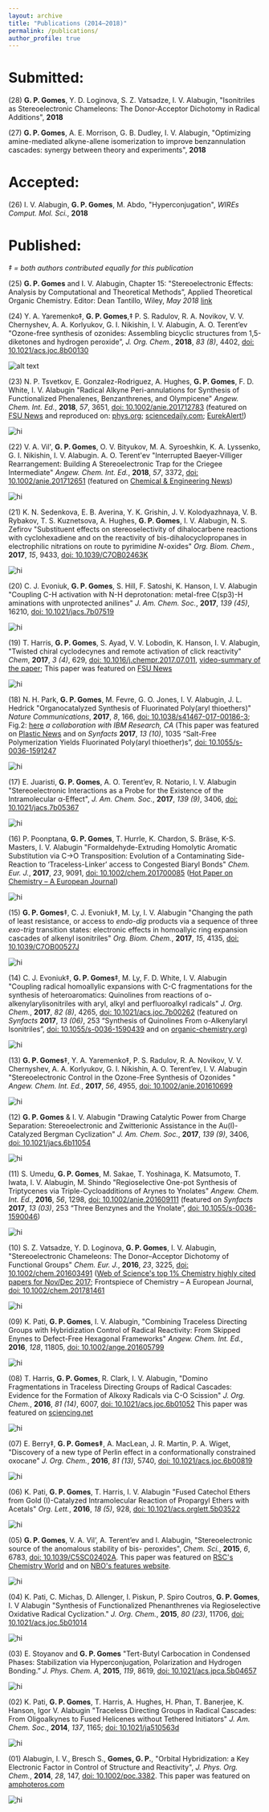 ```yaml
---
layout: archive
title: "Publications (2014–2018)"
permalink: /publications/
author_profile: true
---
```


# <b>Submitted:</b>

(28) <b>G. P. Gomes</b>, Y. D. Loginova, S. Z. Vatsadze, I. V. Alabugin, "Isonitriles as Stereoelectronic Chameleons: The Donor-Acceptor Dichotomy in Radical Additions", <b>2018</b>

(27) <b>G. P. Gomes</b>, A. E. Morrison, G. B. Dudley, I. V. Alabugin, "Optimizing amine-mediated alkyne-allene isomerization to improve
benzannulation cascades: synergy between theory and experiments", <b>2018</b>

# <b>Accepted:</b>

(26) I. V. Alabugin, <b>G. P. Gomes</b>, M. Abdo, "Hyperconjugation", <i>WIREs Comput. Mol. Sci.</i>, <b>2018</b>

# <b>Published:</b>

<i>‡ = both authors contributed equally for this publication</i>

(25) <b>G. P. Gomes</b> and I. V. Alabugin, Chapter 15: "Stereoelectronic Effects: Analysis by Computational and Theoretical Methods”, Applied Theoretical Organic Chemistry. Editor: Dean Tantillo, Wiley, <i>May 2018</i> <a href= "http://www.worldscientific.com/worldscibooks/10.1142/q0119">link</a>

(24) Y. A. Yaremenko‡, <b>G. P. Gomes</b>,‡ P. S. Radulov, R. A. Novikov, V. V. Chernyshev, A. A. Korlyukov, G. I. Nikishin, I. V. Alabugin, A. O. Terent’ev "Ozone-free synthesis of ozonides: Assembling bicyclic structures from 1,5-diketones and hydrogen peroxide”, <i>J. Org. Chem.</i>, <b>2018</b>, _83 (8)_, 4402, [doi: 10.1021/acs.joc.8b00130](https://pubs.acs.org/doi/10.1021/acs.joc.8b00130)

![alt text](https://gabegomes.github.io/images/pub24.png "pub24.png")

(23) N. P. Tsvetkov, E. Gonzalez-Rodriguez, A. Hughes, <b>G. P. Gomes</b>, F. D. White, I. V. Alabugin "Radical Alkyne Peri-annulations for Synthesis of Functionalized Phenalenes, Benzanthrenes, and Olympicene" <i>Angew. Chem. Int. Ed.</i>, <b>2018</b>, <i>57</i>, 3651, [doi: 10.1002/anie.201712783](http://onlinelibrary.wiley.com/doi/10.1002/anie.201712783/abstract) (featured on [FSU News](http://news.fsu.edu/news/science-technology/2018/02/20/researchers-achieve-olympic-ring-molecule-breakthrough-just-time-winter-games/) and reproduced on: [phys.org](https://phys.org/news/2018-02-olympic-molecule-breakthrough-winter-games.html); [sciencedaily.com](https://www.sciencedaily.com/releases/2018/02/180220143511.htm); [EurekAlert!](https://www.eurekalert.org/pub_releases/2018-02/fsu-ra021918.php))

<img src="https://gabegomes.github.io/images/pub23.png" alt="hi" class="center"/>

(22) V. A. Vil', <b>G. P. Gomes</b>, O. V. Bityukov, M. A. Syroeshkin, K. A. Lyssenko, G. I. Nikishin, I. V. Alabugin. A. O. Terent'ev "Interrupted Baeyer-Villiger Rearrangement: Building A Stereoelectronic Trap for the Criegee Intermediate" <i>Angew. Chem. Int. Ed.</i>, <b>2018</b>, <i>57</i>, 3372, [doi: 10.1002/anie.201712651](http://onlinelibrary.wiley.com/doi/10.1002/anie.201712651/epdf) (featured on [Chemical & Engineering News](https://cen.acs.org/articles/96/i7/Elusive-Criegee-reaction-intermediate-captured.html))

<img src="https://gabegomes.github.io/images/pub22.png" alt="hi" class="center"/>

(21) K. N. Sedenkova, E. B. Averina, Y. K. Grishin, J. V. Kolodyazhnaya, V. B. Rybakov, T. S. Kuznetsova, A. Hughes, <b>G. P. Gomes</b>, I. V. Alabugin, N. S. Zefirov "Substituent effects on stereoselectivity of dihalocarbene reactions with cyclohexadiene and on the reactivity of bis-dihalocyclopropanes in electrophilic nitrations on route to pyrimidine <i>N</i>-oxides" <i>Org. Biom. Chem.</i>, <b>2017</b>,  <i>15</i>, 9433, [doi: 10.1039/C7OB02463K](http://pubs.rsc.org/en/Content/ArticleLanding/2017/OB/C7OB02463K#!divAbstract)

<img src="https://gabegomes.github.io/images/pub21.png" alt="hi" class="center"/>

(20) C. J. Evoniuk, <b>G. P. Gomes</b>, S. Hill, F. Satoshi, K. Hanson, I. V. Alabugin "Coupling C-H activation with N-H deprotonation: metal-free C(sp3)-H aminations with unprotected anilines"  <i>J. Am. Chem. Soc.</i>, <b>2017</b>, <i>139 (45)</i>, 16210, [doi: 10.1021/jacs.7b07519](http://pubs.acs.org/doi/pdf/10.1021/jacs.7b07519)

<img src="https://gabegomes.github.io/images/pub20.png" alt="hi" class="center"/>

(19) T. Harris, <b>G. P. Gomes</b>, S. Ayad, V. V. Lobodin, K. Hanson, I. V. Alabugin, "Twisted chiral cyclodecynes and remote activation of click reactivity" <i>Chem</i>, <b>2017</b>, <i>3 (4)</i>, 629, [doi: 10.1016/j.chempr.2017.07.011](http://www.cell.com/chem/abstract/S2451-9294(17)30318-2), [video-summary of the paper](http://s3.amazonaws.com/pclive-elsevier/proofs/elsevier/CHEMPR/256/images/mmc2.mp4); This paper was featured on [FSU News](http://news.fsu.edu/news/science-technology/2017/10/09/fsu-scientists-twist-make-better-chemical-reactions/)

<img src="https://gabegomes.github.io/images/pub19.png" alt="hi" class="center"/>

(18) N. H. Park, <b>G. P. Gomes</b>, M. Fevre, G. O. Jones, I. V. Alabugin, J. L. Hedrick "Organocatalyzed Synthesis of Fluorinated Poly(aryl thioethers)" <i>Nature Communications</i>, <b>2017</b>, <i>8</i>, 166, [doi: 10.1038/s41467-017-00186-3](https://www.nature.com/articles/s41467-017-00186-3.epdf); Fig.2: [here](https://www.nature.com/articles/s41467-017-01129-8) <i>a collaboration with IBM Research, CA</i> (This paper was featured on [Plastic News](http://www.plasticsnews.com/article/20170804/NEWS/170809937/ibm-researchers-create-new-family-of-fluoropolymers) and on <i>Synfacts</i> <b>2017</b>, <i>13 (10)</i>, 1035 “Salt-Free Polymerization Yields Fluorinated Poly(aryl thioether)s”, [doi: 10.1055/s-0036-1591247](https://www.thieme-connect.com/products/ejournals/pdf/10.1055/s-0036-1590439.pdf)

<img src="https://gabegomes.github.io/images/pub18.png" alt="hi" class="center"/>

(17) E. Juaristi, <b>G. P. Gomes</b>, A. O. Terent’ev, R. Notario, I. V. Alabugin "Stereoelectronic Interactions as a Probe for the Existence of the Intramolecular α-Effect", <i>J. Am. Chem. Soc.</i>, <b>2017</b>, <i>139 (9)</i>, 3406, [doi: 10.1021/jacs.7b05367](http://pubs.acs.org/doi/abs/10.1021/jacs.7b05367)

<img src="https://gabegomes.github.io/images/pub17.png" alt="hi" class="center"/>

(16) P. Poonptana, <b>G. P. Gomes</b>, T. Hurrle, K. Chardon, S. Bräse, K-S. Masters, I. V. Alabugin "Formaldehyde-Extruding Homolytic Aromatic Substitution via C->O Transposition: Evolution of a Contaminating Side-Reaction to ‘Traceless-Linker’ access to Congested Biaryl Bonds"  <i>Chem. Eur. J.</i>, <b>2017</b>, <i>23</i>, 9091, [doi: 10.1002/chem.201700085](http://onlinelibrary.wiley.com/doi/10.1002/chem.201700085/epdf) ([Hot Paper on Chemistry – A European Journal](http://onlinelibrary.wiley.com/journal/10.1002/(ISSN)1521-3765/homepage/2111_hotpaper.html))

<img src="https://gabegomes.github.io/images/pub16.png" alt="hi" class="center"/>

(15) <b>G. P. Gomes</b>‡, C. J. Evoniuk‡, M. Ly, I. V. Alabugin "Changing the path of least resistance, or access to <i>endo-dig</i> products via a sequence of three <i>exo-trig</i> transition states: electronic effects in homoallyic ring expansion cascades of alkenyl isonitriles" <i>Org. Biom. Chem.</i>, <b>2017</b>, <i>15</i>, 4135, [doi: 10.1039/C7OB00527J](http://pubs.rsc.org/en/content/articlelanding/2014/OB/C7OB00527J#!divAbstract)

<img src="https://gabegomes.github.io/images/pub15.png" alt="hi" class="center"/>

(14) C. J. Evoniuk‡, <b>G. P. Gomes</b>‡, M. Ly, F. D. White, I. V. Alabugin "Coupling radical homoallylic expansions with C-C fragmentations for the synthesis of heteroaromatics: Quinolines from reactions of o-alkenylarylisonitriles with aryl, alkyl and perfluoroalkyl radicals" <i>J. Org. Chem.</i>, <b>2017</b>, <i>82 (8)</i>, 4265, [doi: 10.1021/acs.joc.7b00262](http://pubs.acs.org/doi/abs/10.1021/acs.joc.7b00262?journalCode=joceah#.WOJ74BJ3Ebs.facebook) (featured on <i>Synfacts</i> <b>2017</b>, <i>13 (06)</i>, 253 “Synthesis of Quinolines From o-Alkenylaryl Isonitriles”, [doi: 10.1055/s-0036-1590439](https://www.thieme-connect.com/products/ejournals/pdf/10.1055/s-0036-1590439.pdf) and on 
[organic-chemistry.org](http://www.organic-chemistry.org/abstracts/lit5/831.shtm))

<img src="https://gabegomes.github.io/images/pub14.png" alt="hi" class="center"/>

(13) <b>G. P. Gomes</b>‡, Y. A. Yaremenko‡, P. S. Radulov, R. A. Novikov, V. V. Chernyshev, A. A. Korlyukov, G. I. Nikishin, A. O. Terent’ev, I. V. Alabugin "Stereoelectronic Control in the Ozone-Free Synthesis of Ozonides " <i>Angew. Chem. Int. Ed.</i>, <b>2017</b>,  <i>56</i>, 4955, [doi: 10.1002/anie.201610699](http://onlinelibrary.wiley.com/doi/10.1002/anie.201610699/abstract)

<img src="https://gabegomes.github.io/images/pub13.png" alt="hi" class="center"/>

(12) <b>G. P. Gomes</b> & I. V. Alabugin "Drawing Catalytic Power from Charge Separation: Stereoelectronic and Zwitterionic Assistance in the Au(I)-Catalyzed Bergman Cyclization" <i>J. Am. Chem. Soc.</i>, <b>2017</b>, <i>139 (9)</i>, 3406, [doi: 10.1021/jacs.6b11054](http://pubs.acs.org/doi/abs/10.1021/jacs.6b11054?journalCode=jacsat&quickLinkVolume=139&quickLinkPage=3406&selectedTab=citation&volume=139)

<img src="https://gabegomes.github.io/images/pub12.png" alt="hi" class="center"/>

(11) S. Umedu, <b>G. P. Gomes</b>, M. Sakae, T. Yoshinaga, K. Matsumoto, T. Iwata, I. V. Alabugin, M. Shindo "Regioselective One-pot Synthesis of Triptycenes via Triple-Cycloadditions of Arynes to Ynolates" <i>Angew. Chem. Int. Ed.</i>, <b>2016</b>, <i>56</i>, 1298, [doi: 10.1002/anie.201609111](http://onlinelibrary.wiley.com/doi/10.1002/anie.201609111/full) (featured on <i>Synfacts</i> <b>2017</b>, <i>13 (03)</i>, 253 “Three Benzynes and the Ynolate”, [doi: 10.1055/s-0036-1590046](https://www.thieme-connect.com/products/ejournals/html/10.1055/s-0036-1590046))

<img src="https://gabegomes.github.io/images/pub11.png" alt="hi" class="center"/>

(10) S. Z. Vatsadze, Y. D. Loginova, <b>G. P. Gomes</b>, I. V. Alabugin, "Stereoelectronic Chameleons: The Donor–Acceptor Dichotomy of Functional Groups" <i>Chem. Eur. J.</i>, <b>2016</b>, <i>23</i>, 3225, [doi: 10.1002/chem.201603491](http://onlinelibrary.wiley.com/doi/10.1002/chem.201603491/epdf) ([Web of Science's top 1% Chemistry highly cited papers for Nov/Dec 2017](http://apps.webofknowledge.com/InboundService.do?product=WOS&Func=Frame&DestFail=http%3A%2F%2Fwww.webofknowledge.com%3FDestParams%3DUT%253DWOS%25253A000395775700001%2526customersID%253DTSMetrics%2526smartRedirect%253Dyes%2526action%253Dretrieve%2526mode%253DFullRecord%2526product%253DCEL%26SrcAuth%3DTSMetrics%26SrcApp%3DTSM_TEST%26DestApp%3DCEL%26e%3D3beeY%252BrYz%252FE7J6LLsmb%252FfodLK0gMxd92XJWKQifo6cGaInGd5DKLNg%253D%253D&SrcApp=TSM_TEST&SrcAuth=TSMetrics&SID=7Ap98kfpZYX2V1RU7Ga&customersID=TSMetrics&smartRedirect=yes&mode=FullRecord&IsProductCode=Yes&Init=Yes&action=retrieve&UT=WOS%3A000395775700001); Frontspiece of Chemistry – A European Journal, [doi: 10.1002/chem.201781461](http://onlinelibrary.wiley.com/doi/10.1002/chem.201781461/abstract)

<img src="https://gabegomes.github.io/images/pub10.png" alt="hi" class="center"/>

(09) K. Pati, <b>G. P. Gomes</b>, I. V. Alabugin, "Combining Traceless Directing Groups with Hybridization Control of Radical Reactivity: From Skipped Enynes to Defect-Free Hexagonal Frameworks" <i>Angew. Chem. Int. Ed.</i>, <b>2016</b>,  <i>128</i>, 11805, [doi: 10.1002/ange.201605799](http://onlinelibrary.wiley.com/doi/10.1002/anie.201605799/full)

<img src="https://gabegomes.github.io/images/pub9.png" alt="hi" class="center"/>

(08) T. Harris, <b>G. P. Gomes</b>, R. Clark, I. V. Alabugin, "Domino Fragmentations in Traceless Directing Groups of Radical Cascades: Evidence for the Formation of Alkoxy Radicals via C-O Scission" <i>J. Org. Chem.</i>, <b>2016</b>, <i>81 (14)</i>, 6007, [doi: 10.1021/acs.joc.6b01052](http://pubs.acs.org/doi/pdf/10.1021/acs.joc.6b01052) This paper was featured on [sciencing.net](http://www.sciencing.net/paperDetails?eid=0,35025)

<img src="https://gabegomes.github.io/images/pub8.png" alt="hi" class="center"/>

(07) E. Berry‡, <b>G. P. Gomes‡</b>, A. MacLean, J. R. Martin, P. A. Wiget, "Discovery of a new type of Perlin effect in a conformationally constrained oxocane" <i>J. Org. Chem.</i>, <b>2016</b>, <i>81 (13)</i>, 5740, [doi: 10.1021/acs.joc.6b00819](http://pubs.acs.org/doi/pdf/10.1021/acs.joc.6b00819)

<img src="https://gabegomes.github.io/images/pub7.png" alt="hi" class="center"/>

(06) K. Pati, <b>G. P. Gomes</b>, T. Harris, I. V. Alabugin "Fused Catechol Ethers from Gold (I)-Catalyzed Intramolecular Reaction of Propargyl Ethers with Acetals" <i>Org. Lett.</i>, <b>2016</b>, <i>18 (5)</i>, 928, [doi: 10.1021/acs.orglett.5b03522](http://pubs.acs.org/doi/abs/10.1021/acs.orglett.5b03522)

<img src="https://gabegomes.github.io/images/pub6.png" alt="hi" class="center"/>

(05) <b>G. P. Gomes</b>, V. A. Vil’, A. Terent’ev and I. Alabugin, "Stereoelectronic source of the anomalous stability of bis- peroxides", <i>Chem. Sci.</i>, <b>2015</b>, <i>6</i>, 6783, [doi: 10.1039/C5SC02402A](http://pubs.rsc.org/en/content/articlelanding/2015/sc/c5sc02402a?iscitedby=True#!divAbstract). This paper was featured on [RSC's Chemistry World](http://www.rsc.org/chemistryworld/2015/10/peroxides-stabilise-drug-molecules) and on [NBO's features website](http://nbo6.chem.wisc.edu/feature.htm).

<img src="https://gabegomes.github.io/images/pub5.png" alt="hi" class="center"/>

(04) K. Pati, C. Michas, D. Allenger, I. Piskun, P. Spiro Coutros, <b>G. P. Gomes</b>, I. V Alabugin "Synthesis of Functionalized Phenanthrenes via Regioselective Oxidative Radical Cyclization." <i>J. Org. Chem.</i>, <b>2015</b>, <i>80 (23)</i>, 11706, [doi: 10.1021/acs.joc.5b01014](http://pubs.acs.org/doi/abs/10.1021/acs.joc.5b01014)

<img src="https://gabegomes.github.io/images/pub4.png" alt="hi" class="center"/>

(03) E. Stoyanov and <b>G. P. Gomes</b> "Tert-Butyl Carbocation in Condensed Phases: Stabilization via Hyperconjugation, Polarization and Hydrogen Bonding.” <i>J. Phys. Chem. A</i>, <b>2015</b>, <i>119</i>, 8619, [doi: 10.1021/acs.jpca.5b04657](http://pubs.acs.org/doi/abs/10.1021/acs.jpca.5b04657)

<img src="https://gabegomes.github.io/images/pub3.png" alt="hi" class="center"/>

(02) K. Pati, <b>G. P. Gomes</b>, T. Harris, A. Hughes, H. Phan, T. Banerjee, K. Hanson, Igor V. Alabugin "Traceless Directing Groups in Radical Cascades: From Oligoalkynes to Fused Helicenes without Tethered Initiators" <i>J. Am. Chem. Soc.</i>, <b>2014</b>, <i>137</i>, 1165; [doi: 10.1021/ja510563d](http://pubs.acs.org/doi/abs/10.1021/ja510563d)

<img src="https://gabegomes.github.io/images/pub2.png" alt="hi" class="center"/>

(01) Alabugin, I. V., Bresch S., <b>Gomes, G. P.</b>, "Orbital Hybridization: a Key Electronic Factor in Control of Structure and Reactivity", <i>J. Phys. Org. Chem.</i>, <b>2014</b>, <i>28</i>, 147, [doi: 10.1002/poc.3382](http://onlinelibrary.wiley.com/doi/10.1002/poc.3382/abstract). This paper was featured on [amphoteros.com](https://amphoteros.com/2016/06/29/the-good-old-hybridization/)

<img src="https://gabegomes.github.io/images/pub1.png" alt="hi" class="center"/>
